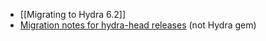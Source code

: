 - [[Migrating to Hydra 6.2]]
- [Migration notes for hydra-head releases](https://github.com/projecthydra/hydra-head/wiki/Migration-notes) (not Hydra gem)
